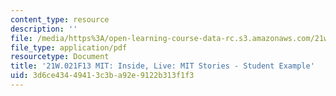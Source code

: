 ```yaml
---
content_type: resource
description: ''
file: /media/https%3A/open-learning-course-data-rc.s3.amazonaws.com/21w-021-writing-and-experience-mit-inside-live-fall-2013/3d6ce43449413c3ba92e9122b313f1f3_MIT21W_021F13_Silence.pdf
file_type: application/pdf
resourcetype: Document
title: '21W.021F13 MIT: Inside, Live: MIT Stories - Student Example'
uid: 3d6ce434-4941-3c3b-a92e-9122b313f1f3
---
```

